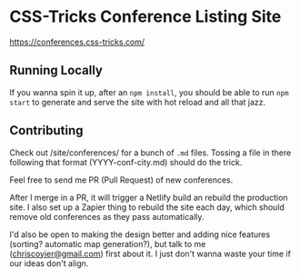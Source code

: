 # CSS-Tricks Conference Listing Site

https://conferences.css-tricks.com/


## Running Locally

If you wanna spin it up, after an `npm install`, you should be able to run `npm start` to generate and serve the site with hot reload and all that jazz.


## Contributing

Check out /site/conferences/ for a bunch of `.md` files. Tossing a file in there following that format (YYYY-conf-city.md) should do the trick.

Feel free to send me PR (Pull Request) of new conferences.

After I merge in a PR, it will trigger a Netlify build an rebuild the production site. I also set up a Zapier thing to rebuild the site each day, which should remove old conferences as they pass automatically.

I'd also be open to making the design better and adding nice features (sorting? automatic map generation?), but talk to me (chriscoyier@gmail.com) first about it. I just don't wanna waste your time if our ideas don't align.
